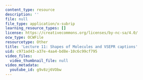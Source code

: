 ```yaml
---
content_type: resource
description: ''
file: null
file_type: application/x-subrip
learning_resource_types: []
license: https://creativecommons.org/licenses/by-nc-sa/4.0/
ocw_type: OCWFile
resourcetype: Other
title: 'Lecture 11: Shapes of Molecules and VSEPR captions'
uid: c971ad43-a37e-4aa4-bd8e-10c6c99cf795
video_files:
  video_thumbnail_file: null
video_metadata:
  youtube_id: g9v8zj6VObw
---
```

